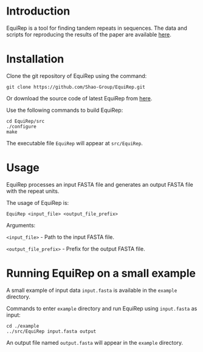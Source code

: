 # Introduction

EquiRep is a tool for finding tandem repeats in sequences. The data and scripts for reproducing the results of the paper are available [here](https://github.com/Shao-Group/EquiRep-test).

# Installation

Clone the git repository of EquiRep using the command:

```
git clone https://github.com/Shao-Group/EquiRep.git
```

Or download the source code of latest EquiRep from [here](https://github.com/Shao-Group/EquiRep/releases/download/v1.0.0/EquiRep-1.0.0.tar.gz).

Use the following commands to build EquiRep:
```
cd EquiRep/src
./configure
make
```
The executable file `EquiRep` will appear at `src/EquiRep`.

# Usage

EquiRep processes an input FASTA file and generates an output FASTA file with the repeat units.

The usage of EquiRep is:
```
EquiRep <input_file> <output_file_prefix>
```
Arguments:

`<input_file>` - Path to the input FASTA file.

`<output_file_prefix>` - Prefix for the output FASTA file.

# Running EquiRep on a small example

A small example of input data `input.fasta` is available in the `example` directory.

Commands to enter `example` directory and run EquiRep using `input.fasta` as input:
```
cd ./example
../src/EquiRep input.fasta output
```

An output file named `output.fasta` will appear in the `example` directory.

